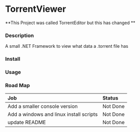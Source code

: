 ﻿# TorrentViewer
**This Project was called TorrentEditor but this has changed **

### Description
A small .NET Framework to view what data a .torrent file has 

### Install


### Usage


### Road Map
| Job | Status|
| :------ | :---------- |
| Add a smaller console version| Not Done |
| Add a windows and linux install scripts | Not Done |
| update README | Not Done |